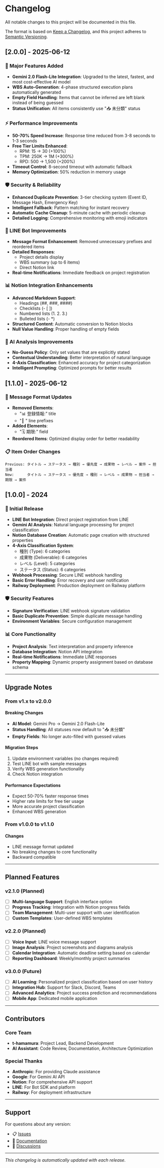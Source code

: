 # Changelog

All notable changes to this project will be documented in this file.

The format is based on [Keep a Changelog](https://keepachangelog.com/en/1.0.0/),
and this project adheres to [Semantic Versioning](https://semver.org/spec/v2.0.0.html).

## [2.0.0] - 2025-06-12

### 🚀 Major Features Added
- **Gemini 2.0 Flash-Lite Integration**: Upgraded to the latest, fastest, and most cost-effective AI model
- **WBS Auto-Generation**: 4-phase structured execution plans automatically generated
- **Empty Field Handling**: Items that cannot be inferred are left blank instead of being guessed
- **Status Unification**: All items consistently use "📥 未分類" status

### ⚡ Performance Improvements
- **50-70% Speed Increase**: Response time reduced from 3-8 seconds to 1-3 seconds
- **Free Tier Limits Enhanced**: 
  - RPM: 15 → 30 (+100%)
  - TPM: 250K → 1M (+300%)
  - RPD: 500 → 1,500 (+200%)
- **Timeout Control**: 8-second timeout with automatic fallback
- **Memory Optimization**: 50% reduction in memory usage

### 🛡️ Security & Reliability
- **Enhanced Duplicate Prevention**: 3-tier checking system (Event ID, Message Hash, Emergency Key)
- **Intelligent Fallback**: Pattern matching for instant recovery
- **Automatic Cache Cleanup**: 5-minute cache with periodic cleanup
- **Detailed Logging**: Comprehensive monitoring with emoji indicators

### 📱 LINE Bot Improvements
- **Message Format Enhancement**: Removed unnecessary prefixes and reordered items
- **Detailed Responses**: 
  - Project details display
  - WBS summary (up to 6 items)
  - Direct Notion link
- **Real-time Notifications**: Immediate feedback on project registration

### 📊 Notion Integration Enhancements
- **Advanced Markdown Support**: 
  - Headings (##, ###, ####)
  - Checklists (- [ ])
  - Numbered lists (1. 2. 3.)
  - Bulleted lists (- *)
- **Structured Content**: Automatic conversion to Notion blocks
- **Null Value Handling**: Proper handling of empty fields

### 🤖 AI Analysis Improvements
- **No-Guess Policy**: Only set values that are explicitly stated
- **Contextual Understanding**: Better interpretation of natural language
- **4-Axis Classification**: Enhanced accuracy for project categorization
- **Intelligent Prompting**: Optimized prompts for better results

## [1.1.0] - 2025-06-12

### 🔧 Message Format Updates
- **Removed Elements**:
  - "📊 登録情報:" title
  - "┃ " line prefixes
- **Added Elements**:
  - "🗓️ 期限:" field
- **Reordered Items**: Optimized display order for better readability

### 📋 Item Order Changes
```
Previous: タイトル → ステータス → 種別 → 優先度 → 成果物 → レベル → 案件 → 担当者
New:      タイトル → ステータス → 優先度 → 種別 → レベル → 成果物 → 担当者 → 期限 → 案件
```

## [1.0.0] - 2024

### 🎉 Initial Release
- **LINE Bot Integration**: Direct project registration from LINE
- **Gemini AI Analysis**: Natural language processing for project classification
- **Notion Database Creation**: Automatic page creation with structured properties
- **4-Axis Classification System**: 
  - 種別 (Type): 6 categories
  - 成果物 (Deliverable): 6 categories  
  - レベル (Level): 5 categories
  - ステータス (Status): 6 categories
- **Webhook Processing**: Secure LINE webhook handling
- **Basic Error Handling**: Error recovery and user notification
- **Railway Deployment**: Production deployment on Railway platform

### 🛡️ Security Features
- **Signature Verification**: LINE webhook signature validation
- **Basic Duplicate Prevention**: Simple duplicate message handling
- **Environment Variables**: Secure configuration management

### 📊 Core Functionality
- **Project Analysis**: Text interpretation and property inference
- **Database Integration**: Notion API integration
- **Real-time Notifications**: Immediate LINE responses
- **Property Mapping**: Dynamic property assignment based on database schema

---

## Upgrade Notes

### From v1.x to v2.0.0

#### Breaking Changes
- **AI Model**: Gemini Pro → Gemini 2.0 Flash-Lite
- **Status Handling**: All statuses now default to "📥 未分類"
- **Empty Fields**: No longer auto-filled with guessed values

#### Migration Steps
1. Update environment variables (no changes required)
2. Test LINE bot with sample messages
3. Verify WBS generation functionality
4. Check Notion integration

#### Performance Expectations
- Expect 50-70% faster response times
- Higher rate limits for free tier usage
- More accurate project classification
- Enhanced WBS generation

### From v1.0.0 to v1.1.0

#### Changes
- LINE message format updated
- No breaking changes to core functionality
- Backward compatible

---

## Planned Features

### v2.1.0 (Planned)
- [ ] **Multi-language Support**: English interface option
- [ ] **Progress Tracking**: Integration with Notion progress fields
- [ ] **Team Management**: Multi-user support with user identification
- [ ] **Custom Templates**: User-defined WBS templates

### v2.2.0 (Planned)  
- [ ] **Voice Input**: LINE voice message support
- [ ] **Image Analysis**: Project screenshots and diagrams analysis
- [ ] **Calendar Integration**: Automatic deadline setting based on calendar
- [ ] **Reporting Dashboard**: Weekly/monthly project summaries

### v3.0.0 (Future)
- [ ] **AI Learning**: Personalized project classification based on user history
- [ ] **Integration Hub**: Support for Slack, Discord, Teams
- [ ] **Advanced Analytics**: Project success prediction and recommendations
- [ ] **Mobile App**: Dedicated mobile application

---

## Contributors

### Core Team
- **t-hamamura**: Project Lead, Backend Development
- **AI Assistant**: Code Review, Documentation, Architecture Optimization

### Special Thanks
- **Anthropic**: For providing Claude assistance
- **Google**: For Gemini AI API
- **Notion**: For comprehensive API support
- **LINE**: For Bot SDK and platform
- **Railway**: For deployment infrastructure

---

## Support

For questions about any version:
- 📋 [Issues](https://github.com/t-hamamura/line-pm/issues)
- 📖 [Documentation](./docs/)
- 💬 [Discussions](https://github.com/t-hamamura/line-pm/discussions)

---

*This changelog is automatically updated with each release.*
